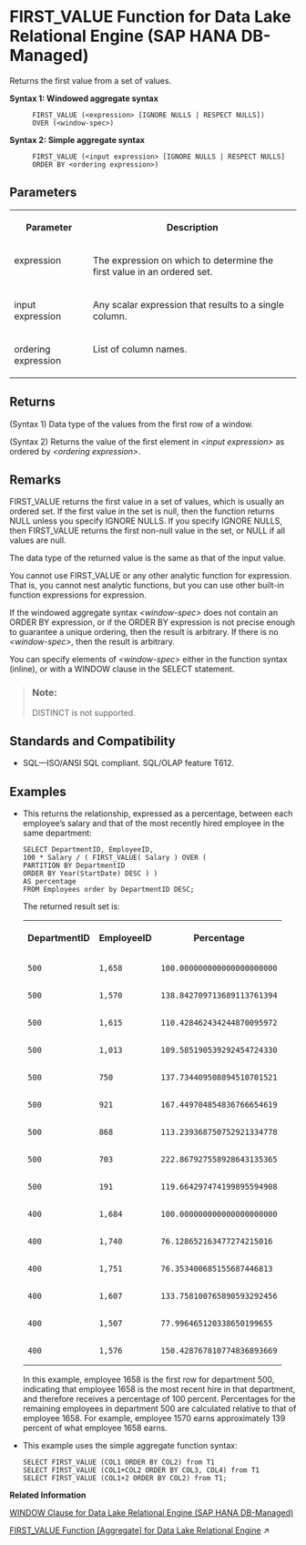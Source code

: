 <!-- loio9994e0a4b12c4073a74b5a37d5e25f2e -->

# FIRST\_VALUE Function for Data Lake Relational Engine \(SAP HANA DB-Managed\)

Returns the first value from a set of values.




<dl>
<dt><b>

Syntax 1: Windowed aggregate syntax

</b></dt>
<dd>

```
FIRST_VALUE (<expression> [IGNORE NULLS | RESPECT NULLS])
OVER (<window-spec>)
```



</dd><dt><b>

Syntax 2: Simple aggregate syntax

</b></dt>
<dd>

```
FIRST_VALUE (<input expression> [IGNORE NULLS | RESPECT NULLS] 
ORDER BY <ordering expression>)
```



</dd>
</dl>



<a name="loio9994e0a4b12c4073a74b5a37d5e25f2e__section_gdc_2rg_trb"/>

## Parameters


<table>
<tr>
<th valign="top" rowspan="1">

Parameter



</th>
<th valign="top" rowspan="1">

Description



</th>
</tr>
<tr>
<td valign="top" rowspan="1">

expression



</td>
<td valign="top" rowspan="1">

The expression on which to determine the first value in an ordered set.



</td>
</tr>
<tr>
<td valign="top">

input expression



</td>
<td valign="top">

Any scalar expression that results to a single column.



</td>
</tr>
<tr>
<td valign="top">

ordering expression



</td>
<td valign="top">

List of column names.



</td>
</tr>
</table>



<a name="loio9994e0a4b12c4073a74b5a37d5e25f2e__section_zf4_2rg_trb"/>

## Returns

\(Syntax 1\) Data type of the values from the first row of a window.

\(Syntax 2\) Returns the value of the first element in *<input expression\>* as ordered by *<ordering expression\>*.



<a name="loio9994e0a4b12c4073a74b5a37d5e25f2e__section_mwy_2rg_trb"/>

## Remarks

FIRST\_VALUE returns the first value in a set of values, which is usually an ordered set. If the first value in the set is null, then the function returns NULL unless you specify IGNORE NULLS. If you specify IGNORE NULLS, then FIRST\_VALUE returns the first non-null value in the set, or NULL if all values are null.

The data type of the returned value is the same as that of the input value.

You cannot use FIRST\_VALUE or any other analytic function for expression. That is, you cannot nest analytic functions, but you can use other built-in function expressions for expression.

If the windowed aggregate syntax *<window-spec\>* does not contain an ORDER BY expression, or if the ORDER BY expression is not precise enough to guarantee a unique ordering, then the result is arbitrary. If there is no *<window-spec\>*, then the result is arbitrary.

You can specify elements of *<window-spec\>* either in the function syntax \(inline\), or with a WINDOW clause in the SELECT statement.

> ### Note:  
> DISTINCT is not supported.



<a name="loio9994e0a4b12c4073a74b5a37d5e25f2e__section_ijl_frg_trb"/>

## Standards and Compatibility

-   SQL—ISO/ANSI SQL compliant. SQL/OLAP feature T612.




<a name="loio9994e0a4b12c4073a74b5a37d5e25f2e__section_twz_frg_trb"/>

## Examples

-   This returns the relationship, expressed as a percentage, between each employee’s salary and that of the most recently hired employee in the same department:

    ```
    SELECT DepartmentID, EmployeeID,
    100 * Salary / ( FIRST_VALUE( Salary ) OVER (
    PARTITION BY DepartmentID  
    ORDER BY Year(StartDate) DESC ) )
    AS percentage
    FROM Employees order by DepartmentID DESC;
    ```

    The returned result set is:


    <table>
    <tr>
    <th valign="top" rowspan="1">

    DepartmentID


    
    </th>
    <th valign="top" rowspan="1">

    EmployeeID


    
    </th>
    <th valign="top" rowspan="1">

    Percentage


    
    </th>
    </tr>
    <tr>
    <td valign="top" rowspan="1">
    
        500


    
    </td>
    <td valign="top" rowspan="1">
    
        1,658


    
    </td>
    <td valign="top" rowspan="1">
    
        100.000000000000000000000


    
    </td>
    </tr>
    <tr>
    <td valign="top" rowspan="1">
    
        500


    
    </td>
    <td valign="top" rowspan="1">
    
        1,570


    
    </td>
    <td valign="top" rowspan="1">
    
        138.842709713689113761394


    
    </td>
    </tr>
    <tr>
    <td valign="top" rowspan="1">
    
        500


    
    </td>
    <td valign="top" rowspan="1">
    
        1,615


    
    </td>
    <td valign="top" rowspan="1">
    
        110.428462434244870095972


    
    </td>
    </tr>
    <tr>
    <td valign="top" rowspan="1">
    
        500


    
    </td>
    <td valign="top" rowspan="1">
    
        1,013


    
    </td>
    <td valign="top" rowspan="1">
    
        109.585190539292454724330


    
    </td>
    </tr>
    <tr>
    <td valign="top" rowspan="1">
    
        500


    
    </td>
    <td valign="top" rowspan="1">
    
        750


    
    </td>
    <td valign="top" rowspan="1">
    
        137.734409508894510701521


    
    </td>
    </tr>
    <tr>
    <td valign="top" rowspan="1">
    
        500


    
    </td>
    <td valign="top" rowspan="1">
    
        921


    
    </td>
    <td valign="top" rowspan="1">
    
        167.449704854836766654619


    
    </td>
    </tr>
    <tr>
    <td valign="top" rowspan="1">
    
        500


    
    </td>
    <td valign="top" rowspan="1">
    
        868


    
    </td>
    <td valign="top" rowspan="1">
    
        113.239368750752921334778


    
    </td>
    </tr>
    <tr>
    <td valign="top" rowspan="1">
    
        500


    
    </td>
    <td valign="top" rowspan="1">
    
        703


    
    </td>
    <td valign="top" rowspan="1">
    
        222.867927558928643135365


    
    </td>
    </tr>
    <tr>
    <td valign="top" rowspan="1">
    
        500


    
    </td>
    <td valign="top" rowspan="1">
    
        191


    
    </td>
    <td valign="top" rowspan="1">
    
        119.664297474199895594908


    
    </td>
    </tr>
    <tr>
    <td valign="top" rowspan="1">
    
        400


    
    </td>
    <td valign="top" rowspan="1">
    
        1,684


    
    </td>
    <td valign="top" rowspan="1">
    
        100.000000000000000000000


    
    </td>
    </tr>
    <tr>
    <td valign="top" rowspan="1">
    
        400


    
    </td>
    <td valign="top" rowspan="1">
    
        1,740


    
    </td>
    <td valign="top" rowspan="1">
    
        76.128652163477274215016


    
    </td>
    </tr>
    <tr>
    <td valign="top" rowspan="1">
    
        400


    
    </td>
    <td valign="top" rowspan="1">
    
        1,751


    
    </td>
    <td valign="top" rowspan="1">
    
        76.353400685155687446813


    
    </td>
    </tr>
    <tr>
    <td valign="top" rowspan="1">
    
        400


    
    </td>
    <td valign="top" rowspan="1">
    
        1,607


    
    </td>
    <td valign="top" rowspan="1">
    
        133.758100765890593292456


    
    </td>
    </tr>
    <tr>
    <td valign="top" rowspan="1">
    
        400


    
    </td>
    <td valign="top" rowspan="1">
    
        1,507


    
    </td>
    <td valign="top" rowspan="1">
    
        77.996465120338650199655


    
    </td>
    </tr>
    <tr>
    <td valign="top" rowspan="1">
    
        400


    
    </td>
    <td valign="top" rowspan="1">
    
        1,576


    
    </td>
    <td valign="top" rowspan="1">
    
        150.428767810774836893669


    
    </td>
    </tr>
    </table>
    
    In this example, employee 1658 is the first row for department 500, indicating that employee 1658 is the most recent hire in that department, and therefore receives a percentage of 100 percent. Percentages for the remaining employees in department 500 are calculated relative to that of employee 1658. For example, employee 1570 earns approximately 139 percent of what employee 1658 earns.

-   This example uses the simple aggregate function syntax:

    ```
    SELECT FIRST_VALUE (COL1 ORDER BY COL2) from T1
    SELECT FIRST_VALUE (COL1+COL2 ORDER BY COL3, COL4) from T1 
    SELECT FIRST_VALUE (COL1+2 ORDER BY COL2) from T1;
    ```


**Related Information**  


[WINDOW Clause for Data Lake Relational Engine \(SAP HANA DB-Managed\)](../030-sql-statements/window-clause-for-data-lake-relational-engine-sap-hana-db-managed-c83b61b.md "Defines all or part of a window for use with window functions such as AVG and RANK in a SELECT statement.")

[FIRST_VALUE Function [Aggregate] for Data Lake Relational Engine](https://help.sap.com/viewer/19b3964099384f178ad08f2d348232a9/2023_1_QRC/en-US/a5523f3c84f21015aa0092a61fcc2714.html "Returns the first value from a set of values.") :arrow_upper_right:

